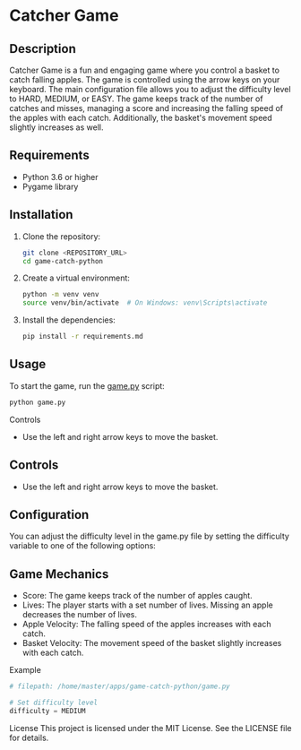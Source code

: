 # Catcher Game

## Description
Catcher Game is a fun and engaging game where you control a basket to catch falling apples. The game is controlled using the arrow keys on your keyboard. The main configuration file allows you to adjust the difficulty level to HARD, MEDIUM, or EASY. The game keeps track of the number of catches and misses, managing a score and increasing the falling speed of the apples with each catch. Additionally, the basket's movement speed slightly increases as well.

## Requirements
- Python 3.6 or higher
- Pygame library

## Installation
1. Clone the repository:
    ```sh
    git clone <REPOSITORY_URL>
    cd game-catch-python
    ```

2. Create a virtual environment:
    ```sh
    python -m venv venv
    source venv/bin/activate  # On Windows: venv\Scripts\activate
    ```

3. Install the dependencies:
    ```sh
    pip install -r requirements.md
    ```

## Usage
To start the game, run the [game.py](http://_vscodecontentref_/0) script:

```sh
python game.py
```

Controls
- Use the left and right arrow keys to move the basket.

## Controls
- Use the left and right arrow keys to move the basket.

## Configuration
You can adjust the difficulty level in the game.py file by setting the difficulty variable to one of the following options:


## Game Mechanics
- Score: The game keeps track of the number of apples caught.
- Lives: The player starts with a set number of lives. Missing an apple decreases the number of lives.
- Apple Velocity: The falling speed of the apples increases with each catch.
- Basket Velocity: The movement speed of the basket slightly increases with each catch.

Example

```python
# filepath: /home/master/apps/game-catch-python/game.py

# Set difficulty level
difficulty = MEDIUM
```



License
This project is licensed under the MIT License. See the LICENSE file for details.